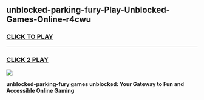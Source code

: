 
## unblocked-parking-fury-Play-Unblocked-Games-Online-r4cwu
<h3>
<a href="https://premium76.site?title=unblocked-parking-fury&ref=25A">CLICK TO PLAY</a></h3>
<hr>

<h3>
<a href="https://premium76.site?title=unblocked-parking-fury&ref=25A">CLICK 2 PLAY</a>
  
</h3>

<a href="https://premium76.site?title=unblocked-parking-fury&ref=25A"><img src="https://clearcache.store/games.png"></a>


**unblocked-parking-fury games unblocked: Your Gateway to Fun and Accessible Online Gaming**
